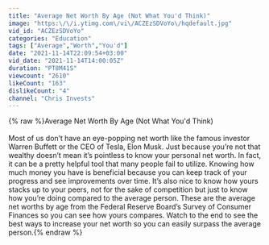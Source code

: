 ```yaml
---
title: "Average Net Worth By Age (Not What You'd Think)"
image: "https:\/\/i.ytimg.com\/vi\/ACZEzSDVoYo\/hqdefault.jpg"
vid_id: "ACZEzSDVoYo"
categories: "Education"
tags: ["Average","Worth","You'd"]
date: "2021-11-14T22:09:54+03:00"
vid_date: "2021-11-14T14:00:05Z"
duration: "PT8M41S"
viewcount: "2610"
likeCount: "163"
dislikeCount: "4"
channel: "Chris Invests"
---
```

{% raw %}Average Net Worth By Age (Not What You'd Think)<br /><br />Most of us don’t have an eye-popping net worth like the famous investor Warren Buffett or the CEO of Tesla, Elon Musk. Just because you’re not that wealthy doesn’t mean it’s pointless to know your personal net worth. In fact, it can be a pretty helpful tool that many people fail to utilize. Knowing how much money you have is beneficial because you can keep track of your progress and see improvements over time. It’s also nice to know how yours stacks up to your peers, not for the sake of competition but just to know how you’re doing compared to the average person. These are the average net worths by age from the Federal Reserve Board’s Survey of Consumer Finances so you can see how yours compares. Watch to the end to see the best ways to increase your net worth so you can easily surpass the average person.{% endraw %}
